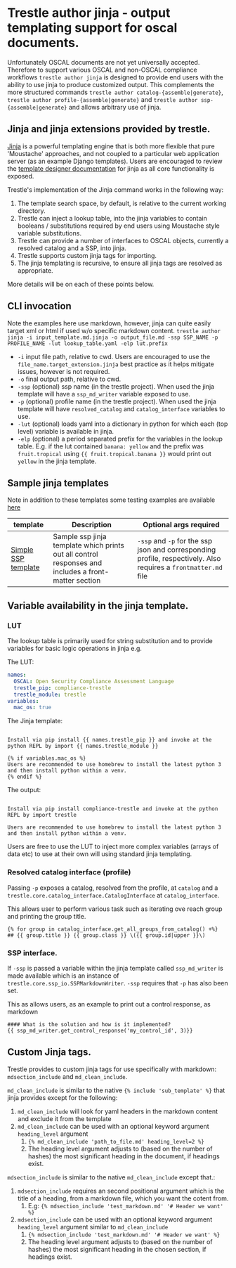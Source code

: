 # Trestle author jinja - output templating support for oscal documents.

Unfortunately OSCAL documents are not yet universally accepted. Therefore to support various OSCAL and non-OSCAL compliance workflows `trestle author jinja` is designed to provide end users with the ability to use jinja to produce customized output. This complements the more structured commands `trestle author catalog-{assemble|generate}`, `trestle author profile-{assemble|generate}` and `trestle author ssp-{assemble|generate}` and allows arbitrary use of jinja.

## Jinja and jinja extensions provided by trestle.

[Jinja](https://jinja.palletsprojects.com/en/3.0.x/) is a powerful templating engine that is both more flexible that pure 'Moustache' approaches, and not coupled to a particular web application server (as an example Django templates). Users are encouraged to review the [template designer documentation](https://jinja.palletsprojects.com/en/3.0.x/templates/) for jinja as all core functionality is exposed.

Trestle's implementation of the Jinja command works in the following way:

1. The template search space, by default, is relative to the current working directory.
1. Trestle can inject a lookup table, into the jinja variables to contain booleans / substitutions required by end users using Moustache style variable substitutions.
1. Trestle can provide a number of interfaces to OSCAL objects, currently a resolved catalog and a SSP, into jinja.
1. Trestle supports custom jinja tags for importing.
1. The jinja templating is recursive, to ensure all jinja tags are resolved as appropriate.

More details will be on each of these points below.

## CLI invocation

Note the examples here use markdown, however, jinja can quite easily target xml or html if used w/o specific markdown content.
`trestle author jinja -i input_template.md.jinja -o output_file.md -ssp SSP_NAME -p PROFILE_NAME -lut lookup_table.yaml -elp lut.prefix`

- `-i` input file path, relative to cwd. Users are encouraged to use the `file_name.target_extension.jinja` best practice as it helps mitigate issues, however is not required.
- `-o` final output path, relative to cwd.
- `-ssp` (optional) ssp name (in the trestle project). When used the jinja template will have a `ssp_md_writer` variable exposed to use.
- `-p` (optional) profile name (in the trestle project). When used the jinja template will have `resolved_catalog` and `catalog_interface` variables to use.
- `-lut` (optional) loads yaml into a dictionary in python for which each (top level) variable is available in jinja.
- `-elp` (optional) a period separated prefix for the variables in the lookup table. E.g. if the lut contained `banana: yellow` and the prefix was `fruit.tropical` using `{{ fruit.tropical.banana }}` would print out `yellow` in the jinja template.

## Sample jinja templates

Note in addition to these templates some testing examples are available [here](https://github.com/IBM/develop)

| template                                          | Description                                                                                          | Optional args required                                                                                          |
| ------------------------------------------------- | ---------------------------------------------------------------------------------------------------- | --------------------------------------------------------------------------------------------------------------- |
| [Simple SSP template](assets/sample_ssp.md.jinja) | Sample ssp jinja template which prints out all control responses and includes a front-matter section | `-ssp` and `-p` for the ssp json and corresponding profile, respectively. Also requires a `frontmatter.md` file |

## Variable availability in the jinja template.

### LUT

The lookup table is primarily used for string substitution and to provide variables for basic logic operations in jinja e.g.

The LUT:

```yaml
names:
  OSCAL: Open Security Compliance Assessment Language
  trestle_pip: compliance-trestle
  trestle_module: trestle
variables:
  mac_os: true
```

The Jinja template:

```jinja

Install via pip install {{ names.trestle_pip }} and invoke at the python REPL by import {{ names.trestle_module }}

{% if variables.mac_os %}
Users are recommended to use homebrew to install the latest python 3 and then install python within a venv.
{% endif %}
```

The output:

```text

Install via pip install compliance-trestle and invoke at the python REPL by import trestle

Users are recommended to use homebrew to install the latest python 3 and then install python within a venv.
```

Users are free to use the LUT to inject more complex variables (arrays of data etc) to use at their own will using standard jinja templating.

### Resolved catalog interface (profile)

Passing `-p` exposes a catalog, resolved from the profile, at `catalog` and a `trestle.core.catalog_interface.CatalogInterface` at `catalog_interface`.

This allows user to perform various task such as iterating ove reach group and printing the group title.

```jinja
{% for group in catalog_interface.get_all_groups_from_catalog() +%}
## {{ group.title }} {{ group.class }} \({{ group.id|upper }}\)
```

### SSP interface.

If `-ssp` is passed a variable within the jinja template called `ssp_md_writer` is made available which is an instance of `trestle.core.ssp_io.SSPMarkdownWriter`.
`-ssp` requires that `-p` has also been set.

This as allows users, as an example to print out a control response, as markdown

```jinja
#### What is the solution and how is it implemented?
{{ ssp_md_writer.get_control_response('my_control_id', 3)}}
```

## Custom Jinja tags.

Trestle provides to custom jinja tags for use specifically with markdown: `mdsection_include` and `md_clean_include`.

`md_clean_include` is similar to the native `{% include 'sub_template' %}` that jinja provides except for the following:

1. `md_clean_include` will look for yaml headers in the markdown content and exclude it from the template
1. `md_clean_include` can be used with an optional keyword argument `heading_level` argument
   1. `{% md_clean_include 'path_to_file.md' heading_level=2 %}`
   1. The heading level argument adjusts to (based on the number of hashes) the most significant heading in the document, if headings exist.

`mdsection_include` is similar to the native `md_clean_include` except that.:

1. `mdsection_include` requires an second positional argument which is the title of a heading, from a markdown file, which you want the cotent from.
   1. E.g:  `{% mdsection_include 'test_markdown.md' '# Header we want' %}`
1. `mdsection_include` can be used with an optional keyword argument `heading_level` argument similar to `md_clean_include`
   1. `{% mdsection_include 'test_markdown.md' '# Header we want' %}`
   1. The heading level argument adjusts to (based on the number of hashes) the most significant heading in the chosen section, if headings exist.
